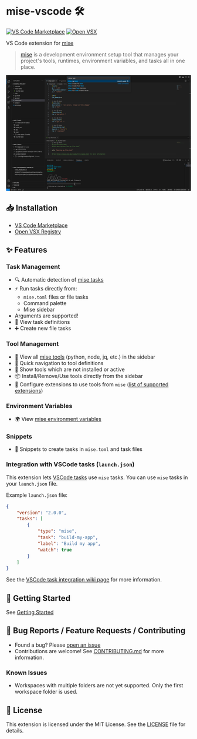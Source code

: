 # mise-vscode 🛠️
[![VS Code Marketplace](https://img.shields.io/visual-studio-marketplace/v/hverlin.mise-vscode)](https://marketplace.visualstudio.com/items?itemName=hverlin.mise-vscode)
[![Open VSX](https://img.shields.io/open-vsx/v/hverlin/mise-vscode)](https://open-vsx.org/extension/hverlin/mise-vscode)

VS Code extension for [mise](https://mise.jdx.dev/)

> [mise](https://mise.jdx.dev/) is a development environment setup tool that manages your project's tools, runtimes, environment variables, and tasks all in one place.

![mise-extension.png](screenshots/mise-extension.png)

## 📥 Installation
- [VS Code Marketplace](https://marketplace.visualstudio.com/items?itemName=hverlin.mise-vscode)
- [Open VSX Registry](https://open-vsx.org/extension/hverlin/mise-vscode)

## ✨ Features

### Task Management
- 🔍 Automatic detection of [mise tasks](https://mise.jdx.dev/tasks/)
- ⚡ Run tasks directly from:
    - `mise.toml` files or file tasks
    - Command palette
    - Mise sidebar
- Arguments are supported!
- 📝 View task definitions 
- ➕ Create new file tasks 

### Tool Management
- 🧰 View all [mise tools](https://mise.jdx.dev/dev-tools/) (python, node, jq, etc.) in the sidebar
- 📍 Quick navigation to tool definitions
- 📱 Show tools which are not installed or active
- 📦 Install/Remove/Use tools directly from the sidebar
- 🔧 Configure extensions to use tools from `mise` ([list of supported extensions](https://github.com/hverlin/mise-vscode/wiki/Supported-extensions))

### Environment Variables
- 🌍 View [mise environment variables](https://mise.jdx.dev/environments.html)

### Snippets
- 📝 Snippets to create tasks in `mise.toml` and task files

### Integration with VSCode tasks (`launch.json`)
This extension lets [VSCode tasks](https://code.visualstudio.com/docs/editor/tasks) use `mise` tasks. You can use `mise` tasks in your `launch.json` file.

Example `launch.json` file:
```json
{
    "version": "2.0.0",
    "tasks": [
        {
            "type": "mise",
            "task": "build-my-app",
            "label": "Build my app",
            "watch": true
        }
    ]
}
```

See the [VSCode task integration wiki page](https://github.com/hverlin/mise-vscode/wiki/VSCode-task-integration) for more information.

## 🚀 Getting Started

See [Getting Started](https://github.com/hverlin/mise-vscode/wiki/Getting-Started)

## 🐛 Bug Reports / Feature Requests / Contributing

- Found a bug? Please [open an issue](https://github.com/hverlin/mise-vscode/issues)
- Contributions are welcome! See [CONTRIBUTING.md](CONTRIBUTING.md) for more information.

### Known Issues
- Workspaces with multiple folders are not yet supported. Only the first workspace folder is used.

## 📄 License

This extension is licensed under the MIT License. See the [LICENSE](LICENSE) file for details.
